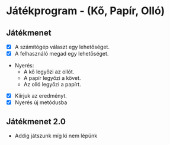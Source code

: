 # Játékprogram - (Kő, Papír, Olló)

## Játékmenet
- [x] A számítógép választ egy lehetőséget.
- [x] A felhasználó megad egy lehetőséget.
- Nyerés:
	- A kő legyőzi az ollót.
	- A papír legyőzi a követ.
	- Az olló legyőzi a papírt.
- [x] Kiírjuk az eredményt.
- [x] Nyerés új metódusba

## Játékmenet 2.0
- Addig játszunk míg ki nem lépünk